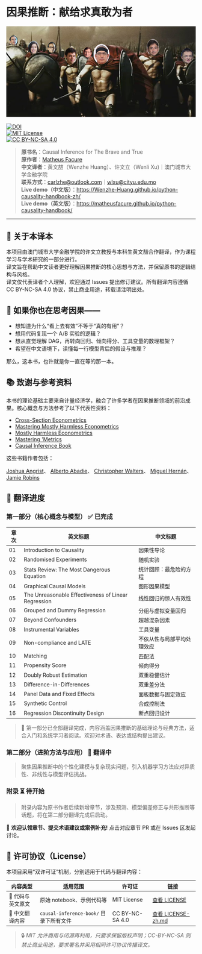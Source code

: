 # 因果推断：献给求真敢为者

![brave-and-true](/causal-inference-book/images/brave-and-true.png)

[![DOI](https://zenodo.org/badge/255903310.svg)](https://zenodo.org/badge/latestdoi/255903310)  
[![MIT License](https://img.shields.io/badge/code-MIT-brightgreen.svg)](LICENSE)  
[![CC BY-NC-SA 4.0](https://img.shields.io/badge/translation-CC%20BY--NC--SA%204.0-blue.svg)](LICENSE-zh.md)  

> **原书名**：Causal Inference for The Brave and True  
> **原作者**：[Matheus Facure](https://github.com/matheusfacure/python-causality-handbook)  
> **中文译者**：黄文喆（Wenzhe Huang）、许文立（Wenli Xu)｜澳门城市大学金融学院  
> **联系方式**：carlzhe@outlook.com｜wlxu@cityu.edu.mo  
> **Live demo（中文版）**：<https://Wenzhe-Huang.github.io/python-causality-handbook-zh/>  
> **Live demo（英文版）**：<https://matheusfacure.github.io/python-causality-handbook/>  

---

## 👥 关于本译本

本项目由澳门城市大学金融学院的许文立教授与本科生黄文喆合作翻译，作为课程学习与学术研究的一部分进行。  
译文旨在帮助中文读者更好理解因果推断的核心思想与方法，并保留原书的逻辑结构与风格。  
译文仅代表译者个人理解，欢迎通过 Issues 提出修订建议。所有翻译内容遵循 CC BY-NC-SA 4.0 协议，禁止商业用途，转载请注明出处。


## 📖 如果你也在思考因果——

- 想知道为什么“看上去有效”不等于“真的有用”？  
- 想用代码复现一个 A/B 实验的逻辑？  
- 想从直觉理解 DAG，再转向回归、倾向得分、工具变量的数理框架？  
- 希望在中文语境下，读懂每一行模型背后的假设与推理？

那么，这本书，也许就是你一直在等的那一本。


## 📚 致谢与参考资料

本书的理论基础主要来自计量经济学，融合了许多学者在因果推断领域的前沿成果。核心概念与方法参考了以下代表性资料：

* [Cross-Section Econometrics](https://joshuaangrist.com/econometrics/)
* [Mastering Mostly Harmless Econometrics](https://mixtape.scunning.com/)
* [Mostly Harmless Econometrics](https://press.princeton.edu/books/hardcover/9780691120355/mostly-harmless-econometrics)
* [Mastering 'Metrics](https://www.masteringmetrics.com/)
* [Causal Inference Book](https://www.hsph.harvard.edu/miguel-hernan/causal-inference-book/)

这些书籍作者包括：

[Joshua Angrist](https://economics.mit.edu/faculty/angrist)、
[Alberto Abadie](https://www.hks.harvard.edu/faculty/alberto-abadie)、
[Christopher Walters](https://eml.berkeley.edu/~cwalters/)、
[Miguel Hernán](https://www.hsph.harvard.edu/miguel-hernan/)、
[Jamie Robins](https://www.hsph.harvard.edu/james-robins/)


## 🚦 翻译进度

### 第一部分（核心概念与模型） ✅ 已完成

| 章次 | 英文标题                                                | 中文标题          |
| -- | --------------------------------------------------- | ------------- |
| 01 | Introduction to Causality                           | 因果性导论         |
| 02 | Randomised Experiments                              | 随机实验          |
| 03 | Stats Review: The Most Dangerous Equation           | 统计回顾：最危险的方程   |
| 04 | Graphical Causal Models                             | 图形因果模型        |
| 05 | The Unreasonable Effectiveness of Linear Regression | 线性回归的惊人有效性    |
| 06 | Grouped and Dummy Regression                        | 分组与虚拟变量回归     |
| 07 | Beyond Confounders                                  | 超越混杂因素        |
| 08 | Instrumental Variables                              | 工具变量          |
| 09 | Non-compliance and LATE                             | 不依从性与局部平均处理效应 |
| 10 | Matching                                            | 匹配法           |
| 11 | Propensity Score                                    | 倾向得分          |
| 12 | Doubly Robust Estimation                            | 双重稳健估计        |
| 13 | Difference-in-Differences                           | 双重差分法         |
| 14 | Panel Data and Fixed Effects                        | 面板数据与固定效应     |
| 15 | Synthetic Control                                   | 合成控制法         |
| 16 | Regression Discontinuity Design                     | 断点回归设计        |

> 📌 第一部分已全部翻译完成，内容涵盖因果推断的基础理论与经典方法，适合入门和系统学习者阅读。欢迎对术语、表达或结构提出建议。

### 第二部分（进阶方法与应用） 🚧 翻译中
> 聚焦因果推断中的个性化建模与复杂现实问题，引入机器学习方法应对异质性、非线性与模型评估挑战。

### 附录 ⏳ 待开始
> 附录内容为原书作者后续新增章节，涉及预测、模型偏差修正与共形推断等话题，将在第二部分翻译完成后启动。

📌 **欢迎认领章节、提交术语建议或案例补充!** 点击对应章节 PR 或在 Issues 区发起讨论。


## 📜 许可协议（License）

本项目采用“双许可证”机制，分别适用于代码与翻译内容：

| 内容类型       | 适用范围               | 许可证             | 链接                                  |
| ---------- | ------------------ | --------------- | ----------------------------------- |
| 📁 代码与英文原文 | 原始 notebook、示例代码等  | MIT License     | [查看 LICENSE](./LICENSE)             |
| 📁 中文翻译内容  | `causal-inference-book/` 目录下所有文件 | CC BY-NC-SA 4.0 | [查看 LICENSE-zh.md](./LICENSE-zh.md) |

> 🔒 *MIT 允许商用与闭源再利用，只要求保留版权声明；CC-BY-NC-SA 则禁止商业用途，要求署名并采用相同许可协议传播译文。*